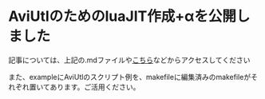 # AviUtlのためのluaJIT作成+αを公開しました
記事については、上記の.mdファイルや[こちら](https://github.com/5PB-3-4/note/blob/main/2023-12-06/AviUtl%E3%81%AE%E3%81%9F%E3%82%81%E3%81%AEluaJIT%E4%BD%9C%E6%88%90%2B%CE%B1.md)などからアクセスしてください

また、exampleにAviUtlのスクリプト例を、makefileに編集済みのmakefileがそれぞれ置いてあります。ご活用ください。
